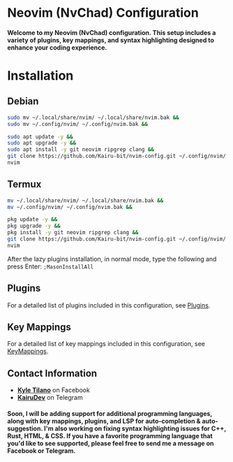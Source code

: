 # Neovim (NvChad) Configuration

#### Welcome to my Neovim (NvChad) configuration. This setup includes a variety of plugins, key mappings, and syntax highlighting designed to enhance your coding experience.

# Installation
## Debian
```bash
sudo mv ~/.local/share/nvim/ ~/.local/share/nvim.bak &&
sudo mv ~/.config/nvim/ ~/.config/nvim.bak &&
```
```bash
sudo apt update -y &&
sudo apt upgrade -y &&
sudo apt install -y git neovim ripgrep clang &&
git clone https://github.com/Kairu-bit/nvim-config.git ~/.config/nvim/ &&
nvim
```
## Termux
```bash
mv ~/.local/share/nvim/ ~/.local/share/nvim.bak &&
mv ~/.config/nvim/ ~/.config/nvim.bak &&
```
```bash
pkg update -y &&
pkg upgrade -y &&
pkg install -y git neovim ripgrep clang &&
git clone https://github.com/Kairu-bit/nvim-config.git ~/.config/nvim/ &&
nvim
```
After the lazy plugins installation, in normal mode, type the following and press Enter:
``
;MasonInstallAll
``

## Plugins

For a detailed list of plugins included in this configuration, see [Plugins](FEATURES.md).

## Key Mappings 

For a detailed list of key mappings included in this configuration, see [KeyMappings](KEYMAPPINGS.md).

## Contact Information

- **[Kyle Tilano](https://www.facebook.com/KairuxDev)** on Facebook
- **[KairuDev](https://t.me/KairuDev)** on Telegram

#### Soon, I will be adding support for additional programming languages, along with key mappings, plugins, and LSP for auto-completion & auto-suggestion. I'm also working on fixing syntax highlighting issues for C++, Rust, HTML, & CSS. If you have a favorite programming language that you'd like to see supported, please feel free to send me a message on Facebook or Telegram.

